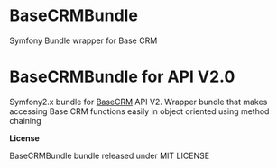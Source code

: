 # BaseCRMBundle
Symfony Bundle wrapper for Base CRM

BaseCRMBundle for API V2.0
========================

Symfony2.x bundle for 
[BaseCRM](https://developers.getbase.com/) API V2.
Wrapper bundle that makes accessing Base CRM functions easily in object oriented using method chaining 


**License**

BaseCRMBundle bundle released under MIT LICENSE 
